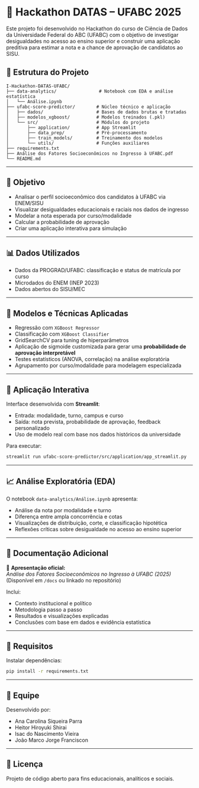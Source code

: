 # 🧠 Hackathon DATAS – UFABC 2025

Este projeto foi desenvolvido no Hackathon do curso de Ciência de Dados da Universidade Federal do ABC (UFABC) com o objetivo de investigar desigualdades no acesso ao ensino superior e construir uma aplicação preditiva para estimar a nota e a chance de aprovação de candidatos ao SISU.

## 📁 Estrutura do Projeto

```
I-Hackathon-DATAS-UFABC/
├── data-analytics/                # Notebook com EDA e análise estatística
│   └── Análise.ipynb
├── ufabc-score-predictor/        # Núcleo técnico e aplicação
│   ├── dados/                    # Bases de dados brutas e tratadas
│   ├── modelos_xgboost/          # Modelos treinados (.pkl)
│   └── src/                      # Módulos do projeto
│       ├── application/          # App Streamlit
│       ├── data_prep/            # Pré-processamento
│       ├── train_models/         # Treinamento dos modelos
│       └── utils/                # Funções auxiliares
├── requirements.txt
├── Análise dos Fatores Socioeconômicos no Ingresso à UFABC.pdf
└── README.md
```

---

## 🎯 Objetivo

- Analisar o perfil socioeconômico dos candidatos à UFABC via ENEM/SISU
- Visualizar desigualdades educacionais e raciais nos dados de ingresso
- Modelar a nota esperada por curso/modalidade
- Calcular a probabilidade de aprovação
- Criar uma aplicação interativa para simulação

---

## 📊 Dados Utilizados

- Dados da PROGRAD/UFABC: classificação e status de matrícula por curso
- Microdados do ENEM (INEP 2023)
- Dados abertos do SISU/MEC

---

## 🧪 Modelos e Técnicas Aplicadas

- Regressão com `XGBoost Regressor`
- Classificação com `XGBoost Classifier`
- GridSearchCV para tuning de hiperparâmetros
- Aplicação de sigmoide customizada para gerar uma **probabilidade de aprovação interpretável**
- Testes estatísticos (ANOVA, correlação) na análise exploratória
- Agrupamento por curso/modalidade para modelagem especializada

---

## 🚀 Aplicação Interativa

Interface desenvolvida com **Streamlit**:
- Entrada: modalidade, turno, campus e curso
- Saída: nota prevista, probabilidade de aprovação, feedback personalizado
- Uso de modelo real com base nos dados históricos da universidade

Para executar:
```bash
streamlit run ufabc-score-predictor/src/application/app_streamlit.py
```

---

## 📈 Análise Exploratória (EDA)

O notebook `data-analytics/Análise.ipynb` apresenta:
- Análise da nota por modalidade e turno
- Diferença entre ampla concorrência e cotas
- Visualizações de distribuição, corte, e classificação hipotética
- Reflexões críticas sobre desigualdade no acesso ao ensino superior

---

## 📄 Documentação Adicional

📘 **Apresentação oficial:**  
*Análise dos Fatores Socioeconômicos no Ingresso à UFABC (2025)*  
(Disponível em `/docs` ou linkado no repositório)

Inclui:
- Contexto institucional e político
- Metodologia passo a passo
- Resultados e visualizações explicadas
- Conclusões com base em dados e evidência estatística

---

## 🧰 Requisitos

Instalar dependências:

```bash
pip install -r requirements.txt
```

---

## 👥 Equipe

Desenvolvido por:
- Ana Carolina Siqueira Parra
- Heitor Hiroyuki Shirai
- Isac do Nascimento Vieira
- João Marco Jorge Franciscon

---

## 📌 Licença

Projeto de código aberto para fins educacionais, analíticos e sociais.

